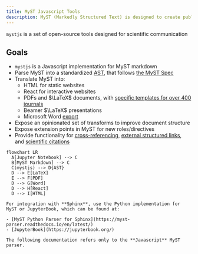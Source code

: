 ```yaml
---
title: MyST Javascript Tools
description: MyST (Markedly Structured Text) is designed to create publication-quality documents written entirely in Markdown.
---
```


`mystjs` is a set of open-source tools designed for scientific communication

## Goals

- `mystjs` is a Javascript implementation for MyST markdown
- Parse MyST into a standardized [AST](wiki:Abstract_Syntax_Tree), that follows [the MyST Spec](https://spec.myst.tools)
- Translate MyST into:
  - HTML for static websites
  - React for interactive websites
  - PDFs and $\LaTeX$ documents, with [specific templates for over 400 journals](./creating-pdf-documents.md)
  - Beamer $\LaTeX$ presentations
  - Microsoft Word [export](./creating-word-documents.md)
- Expose an opinionated set of transforms to improve document structure
- Expose extension points in MyST for new roles/directives
- Provide functionality for [cross-referencing](./cross-references.md), [external structured links](./external-references.md), and [scientific citations](./citations.md)

```{mermaid}
flowchart LR
  A[Jupyter Notebook] --> C
  B[MyST Markdown] --> C
  C(mystjs) --> D{AST}
  D --> E[LaTeX]
  E --> F[PDF]
  D --> G[Word]
  D --> H[React]
  D --> I[HTML]
```

```{important}
For integration with **Sphinx**, use the Python implementation for MyST or JupyterBook, which can be found at:

- [MyST Python Parser for Sphinx](https://myst-parser.readthedocs.io/en/latest/)
- [JupyterBook](https://jupyterbook.org/)

The following documentation refers only to the **Javascript** MyST parser.
```
